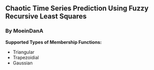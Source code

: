 ## Chaotic Time Series Prediction Using Fuzzy Recursive Least Squares  ##

### By MoeinDanA ###

**Supported Types of Membership Functions:**
- Triangular
- Trapezoidial
- Gaussian